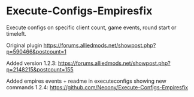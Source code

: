 # Execute-Configs-Empiresfix
Execute configs on specific client count, game events, round start or timeleft.

Original plugin https://forums.alliedmods.net/showpost.php?p=590466&postcount=1

Added version 1.2.3: https://forums.alliedmods.net/showpost.php?p=2148215&postcount=155

Added empires events + readme in executeconfigs showing new commands 1.2.4:
https://github.com/Neoony/Execute-Configs-Empiresfix

